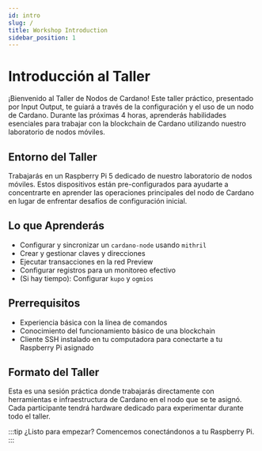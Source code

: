 ```yaml
---
id: intro
slug: /
title: Workshop Introduction
sidebar_position: 1
---
```


# Introducción al Taller

¡Bienvenido al Taller de Nodos de Cardano! Este taller práctico, presentado por Input Output, te guiará a través de la configuración y el uso de un nodo de Cardano. Durante las próximas 4 horas, aprenderás habilidades esenciales para trabajar con la blockchain de Cardano utilizando nuestro laboratorio de nodos móviles.

## Entorno del Taller

Trabajarás en un Raspberry Pi 5 dedicado de nuestro laboratorio de nodos móviles. Estos dispositivos están pre-configurados para ayudarte a concentrarte en aprender las operaciones principales del nodo de Cardano en lugar de enfrentar desafíos de configuración inicial.

## Lo que Aprenderás

- Configurar y sincronizar un `cardano-node` usando `mithril`
- Crear y gestionar claves y direcciones
- Ejecutar transacciones en la red Preview
- Configurar registros para un monitoreo efectivo
- (Si hay tiempo): Configurar `kupo` y `ogmios`

## Prerrequisitos

- Experiencia básica con la línea de comandos
- Conocimiento del funcionamiento básico de una blockchain
- Cliente SSH instalado en tu computadora para conectarte a tu Raspberry Pi asignado

## Formato del Taller

Esta es una sesión práctica donde trabajarás directamente con herramientas e infraestructura de Cardano en el nodo que se te asignó. Cada participante tendrá hardware dedicado para experimentar durante todo el taller.

:::tip ¿Listo para empezar?
Comencemos conectándonos a tu Raspberry Pi.
:::

